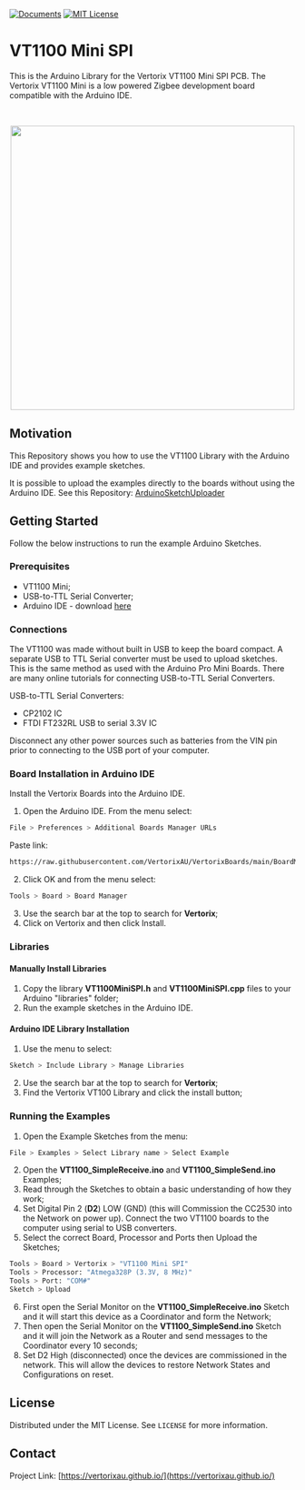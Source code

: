 <!-- PROJECT SHIELDS -->
<!--
*** I'm using markdown "reference style" links for readability.
*** Reference links are enclosed in brackets [ ] instead of parentheses ( ).
*** See the bottom of this document for the declaration of the reference variables
*** for contributors-url, forks-url, etc. This is an optional, concise syntax you may use.
*** https://www.markdownguide.org/basic-syntax/#reference-style-links
-->
[![Documents][Docs-shield]][Docs-url]
[![MIT License][license-shield]][license-url]

<!-- Title -->
# VT1100 Mini SPI

<!-- Introduction -->
This is the Arduino Library for the Vertorix VT1100 Mini SPI PCB.  The Vertorix VT1100 Mini is a low powered Zigbee development board compatible with the Arduino IDE.  

<!-- PROJECT LOGO -->
<!--
Place Logo here
-->
<br/>

<p align="center">
<img src="https://github.com/VertorixAU/VertorixAU.github.io/raw/main/Images/VT1100/VT1100Side.png" width="500" height="500">

<br/>

<!-- MOTIVATION -->
## Motivation

This Repository shows you how to use the VT1100 Library with the Arduino IDE and provides example sketches.

It is possible to upload the examples directly to the boards without using the Arduino IDE.  See this Repository: [ArduinoSketchUploader](https://github.com/VertorixAU/ArduinoSketchUploader)

<!-- GETTING STARTED -->
## Getting Started

Follow the below instructions to run the example Arduino Sketches.

### Prerequisites

* VT1100 Mini;
* USB-to-TTL Serial Converter;
* Arduino IDE - download [here](https://www.arduino.cc/en/main/software)

### Connections

The VT1100 was made without built in USB to keep the board compact.  A separate USB to TTL Serial converter must be used to upload sketches.  This is the same method as used with the Arduino Pro Mini Boards.  There are many online tutorials for connecting USB-to-TTL Serial Converters.   

USB-to-TTL Serial Converters:
* CP2102 IC
* FTDI FT232RL USB to serial 3.3V IC

Disconnect any other power sources such as batteries from the VIN pin prior to connecting to the USB port of your computer.

### Board Installation in Arduino IDE

Install the Vertorix Boards into the Arduino IDE.

1. Open the Arduino IDE.  From the menu select:
```sh
File > Preferences > Additional Boards Manager URLs
```
Paste link:
```sh
https://raw.githubusercontent.com/VertorixAU/VertorixBoards/main/BoardManager/package_vertorix_index.json
```
2. Click OK and from the menu select:
```sh
Tools > Board > Board Manager
```
3. Use the search bar at the top to search for **Vertorix**;
4. Click on Vertorix and then click Install.

### Libraries

#### Manually Install Libraries

1. Copy the library **VT1100MiniSPI.h** and **VT1100MiniSPI.cpp** files to your Arduino "libraries" folder;
2. Run the example sketches in the Arduino IDE.

#### Arduino IDE Library Installation

1. Use the menu to select:
```sh
Sketch > Include Library > Manage Libraries
```
2. Use the search bar at the top to search for **Vertorix**;
3. Find the Vertorix VT100 Library and click the install button;

### Running the Examples

1. Open the Example Sketches from the menu:
```sh
File > Examples > Select Library name > Select Example
```
2. Open the **VT1100_SimpleReceive.ino** and **VT1100_SimpleSend.ino** Examples;
3. Read through the Sketches to obtain a basic understanding of how they work;
4. Set Digital Pin 2 (**D2**) LOW (GND) (this will Commission the CC2530 into the Network on power up).  Connect the two VT1100 boards to the computer using serial to USB converters.
5. Select the correct Board, Processor and Ports then Upload the Sketches;
```sh
Tools > Board > Vertorix > "VT1100 Mini SPI"
Tools > Processor: "Atmega328P (3.3V, 8 MHz)"
Tools > Port: "COM#"
Sketch > Upload
```
6. First open the Serial Monitor on the **VT1100_SimpleReceive.ino** Sketch and it will start this device as a Coordinator and form the Network;
7. Then open the Serial Monitor on the **VT1100_SimpleSend.ino** Sketch and it will join the Network as a Router and send messages to the Coordinator every 10 seconds;
8. Set D2 High (disconnected) once the devices are commissioned in the network.  This will allow the devices to restore Network States and Configurations on reset.


<!-- LICENSE -->
## License

Distributed under the MIT License. See `LICENSE` for more information.

<!-- CONTACT -->
## Contact

Project Link: [https://vertorixau.github.io/](https://vertorixau.github.io/)


<!-- MARKDOWN LINKS & IMAGES -->
<!-- Douments Shield -->
[Docs-shield]: https://img.shields.io/badge/Docs-Project%20Documentation-blue
[Docs-url]: https://vertorixau.github.io/
<!-- License Shield -->
[license-shield]: https://img.shields.io/badge/License-MIT-brightgreen
[license-url]: https://github.com/VertorixAU/Vertorix_VT1100_Mini_SPI/blob/main/LICENSE
